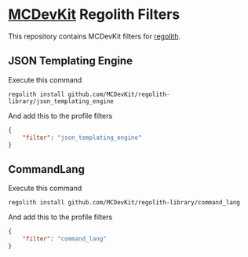 # [MCDevKit](https://mcdevkit.com) Regolith Filters

This repository contains MCDevKit filters for [regolith](https://github.com/Bedrock-OSS/regolith).

## JSON Templating Engine

Execute this command

```shell
regolith install github.com/MCDevKit/regolith-library/json_templating_engine
```

And add this to the profile filters

```json
{
    "filter": "json_templating_engine"
}
```

## CommandLang

Execute this command

```shell
regolith install github.com/MCDevKit/regolith-library/command_lang
```

And add this to the profile filters

```json
{
    "filter": "command_lang"
}
```
